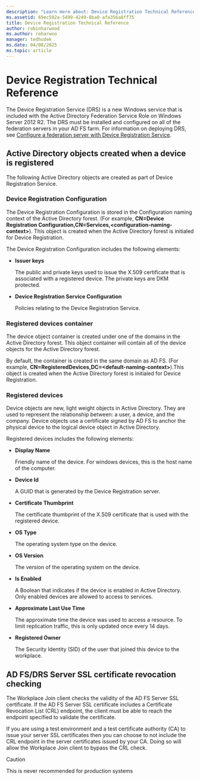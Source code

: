 ```yaml
---
description: "Learn more about: Device Registration Technical Reference"
ms.assetid: 69ec592a-5499-4249-8ba0-afa356a8ff75
title: Device Registration Technical Reference
author: robinharwood
ms.author: roharwoo
manager: tedhudek
ms.date: 04/08/2025
ms.topic: article
---
```



# Device Registration Technical Reference
The Device Registration Service \(DRS\) is a new Windows service that is included with the Active Directory Federation Service Role on Windows Server 2012 R2.  The DRS must be installed and configured on all of the federation servers in your AD FS farm.  For information on deploying DRS, see [Configure a federation server with Device Registration Service](/previous-versions/windows/it-pro/windows-server-2012-R2-and-2012/dn486831(v=ws.11)).

## Active Directory objects created when a device is registered
The following Active Directory objects are created as part of Device Registration Service.

### Device Registration Configuration
The Device Registration Configuration is stored in the Configuration naming context of the Active Directory forest. \(For example, **CN\=Device Registration Configuration,CN\=Services,<configuration\-naming\-context>**\). This object is created when the Active Directory forest is initialed for Device Registration.

The Device Registration Configuration includes the following elements:

-   **Issuer keys**

    The public and private keys used to issue the X.509 certificate that is associated with a registered device.  The private keys are DKM protected.

-   **Device Registration Service Configuration**

    Policies relating to the Device Registration Service.

### Registered devices container
The device object container is created under one of the domains in the Active Directory forest.  This object container will contain all of the device objects for the Active Directory forest.

By default, the container is created in the same domain as AD FS.  \(For example, **CN\=RegisteredDevices,DC\=<default\-naming\-context>**\).This object is created when the Active Directory forest is initialed for Device Registration.

### Registered devices
Device objects are new, light weight objects in Active Directory.  They are used to represent the relationship between: a user, a device, and the company.  Device objects use a certificate signed by AD FS to anchor the physical device to the logical device object in Active Directory.

Registered devices includes the following elements:

-   **Display Name**

    Friendly name of the device.  For windows devices, this is the host name of the computer.

-   **Device Id**

    A GUID that is generated by the Device Registration server.

-   **Certificate Thumbprint**

    The certificate thumbprint of the X.509 certificate that is used with the registered device.

-   **OS Type**

    The operating system type on the device.

-   **OS Version**

    The version of the operating system on the device.

-   **Is Enabled**

    A Boolean that indicates if the device is enabled in Active Directory.  Only enabled devices are allowed to access to services.

-   **Approximate Last Use Time**

    The approximate time the device was used to access a resource.  To limit replication traffic, this is only updated once every 14 days.

-   **Registered Owner**

    The Security Identity \(SID\) of the user that joined this device to the workplace.

## AD FS\/DRS Server SSL certificate revocation checking
The Workplace Join client checks the validity of the AD FS Server SSL certificate.  If the AD FS Server SSL certificate includes a Certificate Revocation List \(CRL\) endpoint, the client must be able to reach the endpoint specified to validate the certificate.

If you are using a test environment and a test certificate authority \(CA\) to issue your server SSL certificates then you can choose to not include the CRL endpoint in the server certificates issued by your CA.  Doing so will allow the Workplace Join client to bypass the CRL check.

> [!CAUTION]
> This is never recommended for production systems

